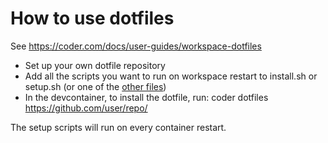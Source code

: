 How to use dotfiles
===================
See https://coder.com/docs/user-guides/workspace-dotfiles

- Set up your own dotfile repository
- Add all the scripts you want to run on workspace restart to install.sh or setup.sh (or one of the [other files](https://coder.com/docs/user-guides/workspace-dotfiles))
- In the devcontainer, to install the dotfile, run:
  coder dotfiles https://github.com/user/repo/

The setup scripts will run on every container restart.
